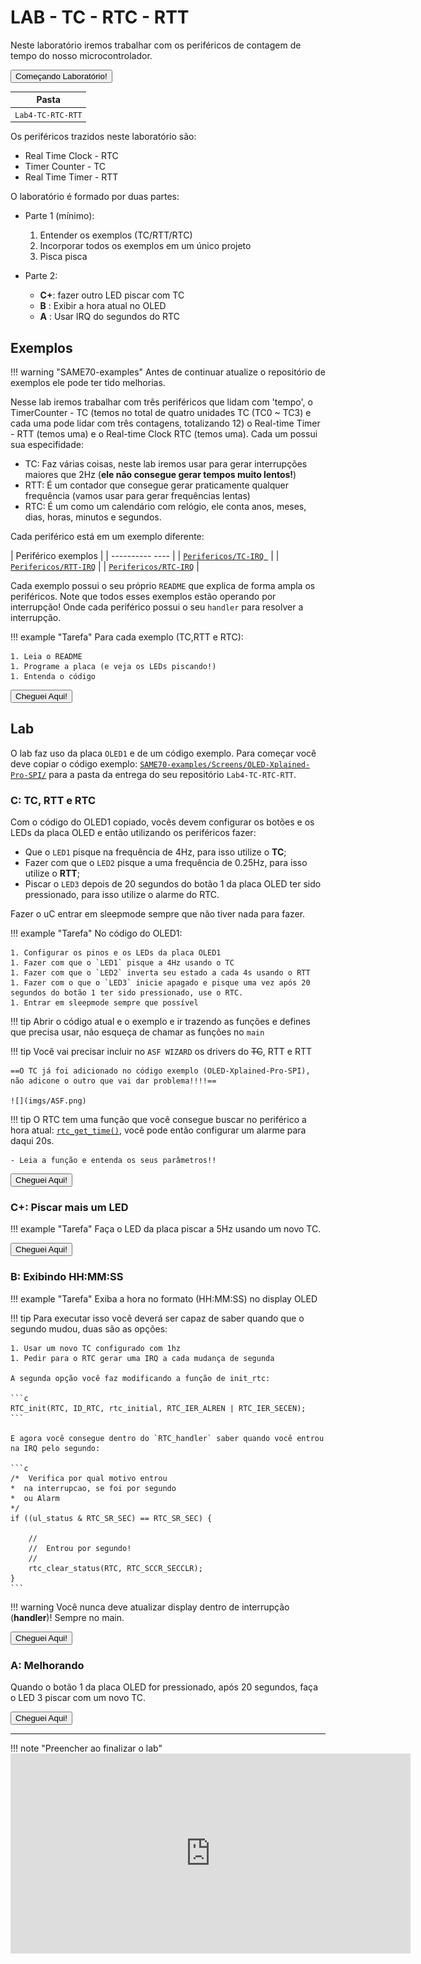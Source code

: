 # LAB - TC - RTC - RTT  

Neste laboratório iremos trabalhar com os periféricos de contagem de tempo
do nosso microcontrolador.

<button class="button0" id="0:comencando" onClick="progressBut(this.id);">Começando Laboratório!</button>

| Pasta              |
|--------------------|
| `Lab4-TC-RTC-RTT` |

Os periféricos trazidos neste laboratório são:

- Real Time Clock - RTC
- Timer Counter - TC
- Real Time Timer - RTT

O laboratório é formado por duas partes:

- Parte 1 (mínimo): 
    1. Entender os exemplos (TC/RTT/RTC)
    1. Incorporar todos os exemplos em um único projeto
    1. Pisca pisca 
    
- Parte 2:
    - **C+**: fazer outro LED piscar com TC
    - **B** : Exibir a hora atual no OLED 
    - **A** : Usar IRQ do segundos do RTC

## Exemplos

!!! warning "SAME70-examples"
    Antes de continuar atualize o repositório de exemplos ele pode ter tido melhorias.

Nesse lab iremos trabalhar com três periféricos que lidam com 'tempo', o TimerCounter - TC (temos no total de quatro unidades TC (TC0 ~ TC3) e cada uma pode lidar com três contagens, totalizando 12) o Real-time Timer - RTT (temos uma) e o Real-time Clock RTC (temos uma). Cada um possui sua especifidade:

- TC: Faz várias coisas, neste lab iremos usar para gerar interrupções maiores que 2Hz (**ele não consegue gerar tempos muito lentos!**)
- RTT: É um contador que consegue gerar praticamente qualquer frequência (vamos usar para gerar frequências lentas)
- RTC: É um como um calendário com relógio, ele conta anos, meses, dias, horas, minutos e segundos.

Cada periférico está em um exemplo diferente:

| Periférico exemplos                                                                                   |
| ----------             ----                                                                           |
| [`Perifericos/TC-IRQ `](https://github.com/Insper/SAME70-examples/tree/master/Perifericos-uC/TC-IRQ)  |
| [`Perifericos/RTT-IRQ`](https://github.com/Insper/SAME70-examples/tree/master/Perifericos-uC/RTT-IRQ) |
| [`Perifericos/RTC-IRQ`](https://github.com/Insper/SAME70-examples/tree/master/Perifericos-uC/RTC-IRQ) |

Cada exemplo possui o seu próprio `README` que explica de forma ampla os periféricos. Note que todos esses exemplos estão operando por interrupção! Onde cada periférico possui o seu `handler` para resolver a interrupção.

!!! example "Tarefa"
    Para cada exemplo (TC,RTT e RTC):
    
    1. Leia o README
    1. Programe a placa (e veja os LEDs piscando!)
    1. Entenda o código

<button class="button0" id="1:exemplos" onClick="progressBut(this.id);">Cheguei Aqui!</button>

## Lab

O lab faz uso da placa `OLED1` e de um código exemplo. Para começar você deve copiar o código exemplo: [`SAME70-examples/Screens/OLED-Xplained-Pro-SPI/`](https://github.com/Insper/SAME70-examples/tree/master/Screens/OLED-Xplained-Pro-SPI) para a pasta da entrega do seu repositório `Lab4-TC-RTC-RTT`.

### C: TC, RTT e RTC 

Com o código do OLED1 copiado, vocês devem configurar os botões e os LEDs da placa OLED e então utilizando os periféricos fazer:

- Que o `LED1` pisque na frequência de 4Hz, para isso utilize o **TC**;
- Fazer com que o `LED2` pisque a uma frequência de 0.25Hz, para isso utilize o **RTT**;
- Piscar o `LED3` depois de 20 segundos do botão 1 da placa OLED ter sido pressionado, para isso utilize o alarme do RTC.

Fazer o uC entrar em sleepmode sempre que não tiver nada para fazer.

!!! example "Tarefa"
    No código do OLED1:
    
    1. Configurar os pinos e os LEDs da placa OLED1
    1. Fazer com que o `LED1` pisque a 4Hz usando o TC
    1. Fazer com que o `LED2` inverta seu estado a cada 4s usando o RTT
    1. Fazer com o que o `LED3` inicie apagado e pisque uma vez após 20 segundos do botão 1 ter sido pressionado, use o RTC.
    1. Entrar em sleepmode sempre que possível

!!! tip
    Abrir o código atual e o exemplo e ir trazendo as funções e defines que precisa usar, não esqueça de chamar as funções no `main`

!!! tip
    Você vai precisar incluir no `ASF WIZARD` os drivers do ~~TC~~, RTT e RTT
    
    ==O TC já foi adicionado no código exemplo (OLED-Xplained-Pro-SPI), não adicone o outro que vai dar problema!!!!==
    
    ![](imgs/ASF.png)

!!! tip
    O RTC tem uma função que você consegue buscar no periférico a hora atual: [`rtc_get_time()`](https://asf.microchip.com/docs/latest/same70/html/group__sam__drivers__rtc__group.html#ga91b1a1ac85e5bb5effefe275b824fe6a), você pode então configurar um alarme para daqui 20s. 
    
    - Leia a função e entenda os seus parâmetros!! 

<button class="button0" id="2:rubrica-C" onClick="progressBut(this.id);">Cheguei Aqui!</button>

### C+: Piscar mais um LED

!!! example "Tarefa"
    Faça o LED da placa piscar a 5Hz usando um novo TC.

<button class="button0" id="2:rubrica-C+" onClick="progressBut(this.id);">Cheguei Aqui!</button>

### B: Exibindo HH:MM:SS

!!! example "Tarefa"
    Exiba a hora no formato (HH:MM:SS) no display OLED
    


!!! tip 
    Para executar isso você deverá ser capaz de saber quando que o segundo mudou, duas são as opções:
    
    1. Usar um novo TC configurado com 1hz
    1. Pedir para o RTC gerar uma IRQ a cada mudança de segunda
    
    A segunda opção você faz modificando a função de init_rtc:
    
    ```c
    RTC_init(RTC, ID_RTC, rtc_initial, RTC_IER_ALREN | RTC_IER_SECEN);
    ```
    
    E agora você consegue dentro do `RTC_handler` saber quando você entrou
    na IRQ pelo segundo:
    
    ```c
    /*  Verifica por qual motivo entrou
    *  na interrupcao, se foi por segundo
    *  ou Alarm
    */
    if ((ul_status & RTC_SR_SEC) == RTC_SR_SEC) {
        
        //    
        //  Entrou por segundo! 
        // 
    	rtc_clear_status(RTC, RTC_SCCR_SECCLR);
    }
    ```

!!! warning
    Você nunca deve atualizar display dentro de interrupção (**handler**)! Sempre no main.
    
<button class="button0" id="2:rubrica-B" onClick="progressBut(this.id);">Cheguei Aqui!</button>

### A: Melhorando

Quando o botão 1 da placa OLED for pressionado, após 20 segundos, faça o LED 3 piscar 
com um novo TC.

<button class="button0" id="2:rubrica-A" onClick="progressBut(this.id);">Cheguei Aqui!</button>

----------

!!! note "Preencher ao finalizar o lab"
    <iframe src="https://docs.google.com/forms/d/e/1FAIpQLSfuDhfKfPGbG-SHpCFSShFpK3Mp1d0GbCwYMGz--gydEU_zFQ/viewform?embedded=true" width="640" height="320" frameborder="0" marginheight="0" marginwidth="0">Carregando…</iframe>